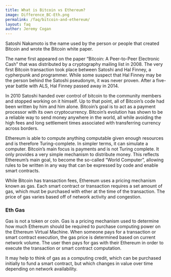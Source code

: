 ```yaml
---
title: What is Bitcoin vs Ethereum?
image: Difference_BC-Eth.png
permalink: /faq/bitcoin-and-ethereum/
layout: faq
author: Jeremy Cogan
---
```

<span>Satoshi Nakamoto is the name used by the person or people that created Bitcoin and wrote the Bitcoin white paper.</span>

<span>The name first appeared on the paper “Bitcoin: A Peer-to-Peer Electronic Cash” that was distributed by a cryptography mailing list in 2008. The very first Bitcoin transaction took place between Satoshi and Hal Finney, a cypherpunk and programmer. While some suspect that Hal Finney may be the person behind the Satoshi pseudonym, it was never proven. After a five-year battle with ALS, Hal Finney passed away in 2014.</span>

<span>In 2010 Satoshi handed over control of bitcoin to the community members and stopped working on it himself. Up to that point, all of Bitcoin’s code had been written by him and him alone. Bitcoin’s goal is to act as a payment processor with its own cryptocurrency. Bitcoin’s evolution has shown to be a reliable way to send money anywhere in the world, all while avoiding the high fees and long settlement times associated with transferring currency across borders.</span>

<span>Ethereum is able to compute anything computable given enough resources and is therefore Turing-complete. In simpler terms, it can simulate a computer. Bitcoin’s main focus is payments and is not Turing complete. It only provides a very simple mechanism to distribute money. This reflects Ethereum’s main goal, to become the so-called “World Computer”, allowing rules to be written in any way that can be expressed by code and enable smart contracts.</span>

<span>While Bitcoin has transaction fees, Ethereum uses a pricing mechanism known as gas. Each smart contract or transaction requires a set amount of gas, which must be purchased with ether at the time of the transaction. The price of gas varies based off of network activity and congestion.</span>

<h3>Eth Gas</h3>

<span>Gas is not a token or coin. Gas is a pricing mechanism used to determine how much Ethereum should be required to purchase computing power on the Ethereum Virtual Machine. When someone pays for a transaction or smart contract execution, the gas price is determined based on current network volume. The user then pays for gas with their Ethereum in order to execute the transaction or smart contract computation.</span>

<span>It may help to think of gas as a computing credit, which can be purchased initially to fund a smart contract, but which changes in value over time depending on network availability.</span>
